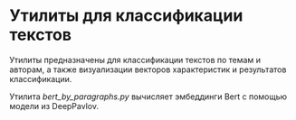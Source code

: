 # Утилиты для классификации текстов

Утилиты предназначены для классификации текстов по темам и авторам, а также визуализации векторов характеристик и результатов классификации.

Утилита *bert_by_paragraphs.py* вычисляет эмбеддинги Bert с помощью модели из DeepPavlov.
